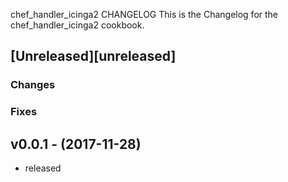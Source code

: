 chef_handler_icinga2 CHANGELOG
This is the Changelog for the chef_handler_icinga2 cookbook.

## [Unreleased][unreleased]

### Changes

### Fixes

## v0.0.1 - (2017-11-28)
* released
